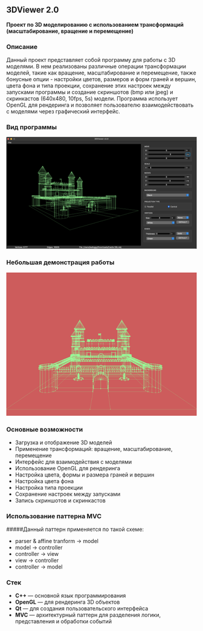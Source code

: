 ## 3DViewer 2.0
**Проект по 3D моделированию с использованием трансформаций (масштабирование, вращение и перемещение)**

### Описание
Данный проект представляет собой программу для работы с 3D моделями. В нем реализованы различные операции трансформации моделей, такие как вращение, масштабирование и перемещение, также бонусные опции - настройки цветов, размеров и форм граней и вершин, цвета фона и типа проекции, сохранение этих настроек между запусками программы и создание скриншотов (bmp или jpeg) и скринкастов (640x480, 10fps, 5s) модели. Программа использует OpenGL для рендеринга и позволяет пользователю взаимодействовать с моделями через графический интерфейс.

### Вид программы
![Скриншот программы](src/files/img.png)

### Небольшая демонстрация работы
![Демонстрация работы](src/files/gif.gif)

### Основные возможности
- Загрузка и отображение 3D моделей
- Применение трансформаций: вращение, масштабирование, перемещение
- Интерфейс для взаимодействия с моделями
- Использование OpenGL для рендеринга
- Настройка цвета, формы и размера граней и вершин
- Настройка цвета фона
- Настройка типа проекции
- Сохранение настроек между запусками
- Запись скриншотов и скринкастов

### Использование паттерна MVC
#####Данный паттерн применяется по такой схеме:

- parser & affine tranform -> model
- model -> controller
- controller -> view
- view -> controller
- controller -> model

### Стек
- **C++** — основной язык программирования
- **OpenGL** — для рендеринга 3D объектов
- **Qt** — для создания пользовательского интерфейса
- **MVC** — архитектурный паттерн для разделения логики, представления и обработки событий